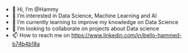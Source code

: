 - 👋 Hi, I’m @Hammy
- 👀 I’m interested in Data Science, Machine Learning and AI
- 🌱 I’m currently learning to improve my knowledge on Data Science 
- 💞️ I’m looking to collaborate on projects about Data science
- 📫 How to reach me on https://www.linkedin.com/in/bello-hammed-b74b4b18a

<!---
Hammy011/Hammy011 is a ✨ special ✨ repository because its `README.md` (this file) appears on your GitHub profile.
You can click the Preview link to take a look at your changes.
--->
